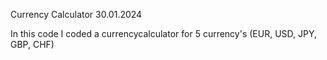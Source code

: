 Currency Calculator 30.01.2024

In this code I coded a currencycalculator for 5 currency's (EUR, USD, JPY, GBP, CHF)
